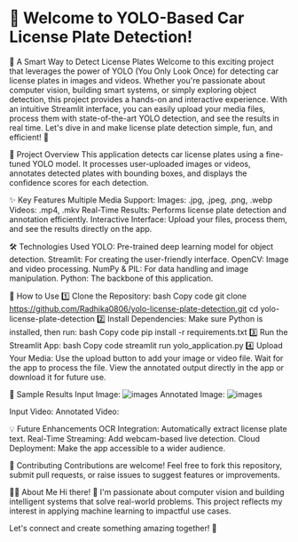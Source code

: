 # 🚗 Welcome to YOLO-Based Car License Plate Detection!

🌟 A Smart Way to Detect License Plates
Welcome to this exciting project that leverages the power of YOLO (You Only Look Once) for detecting car license plates in images and videos. Whether you're passionate about computer vision, building smart systems, or simply exploring object detection, this project provides a hands-on and interactive experience.
With an intuitive Streamlit interface, you can easily upload your media files, process them with state-of-the-art YOLO detection, and see the results in real time. Let's dive in and make license plate detection simple, fun, and efficient! 🚀

📂 Project Overview
This application detects car license plates using a fine-tuned YOLO model. It processes user-uploaded images or videos, annotates detected plates with bounding boxes, and displays the confidence scores for each detection.

✨ Key Features
Multiple Media Support:
Images: .jpg, .jpeg, .png, .webp
Videos: .mp4, .mkv
Real-Time Results:
Performs license plate detection and annotation efficiently.
Interactive Interface:
Upload your files, process them, and see the results directly on the app.

🛠️ Technologies Used
YOLO: Pre-trained deep learning model for object detection.
Streamlit: For creating the user-friendly interface.
OpenCV: Image and video processing.
NumPy & PIL: For data handling and image manipulation.
Python: The backbone of this application.

🚀 How to Use
1️⃣ Clone the Repository:
bash
Copy code
git clone https://github.com/Radhika0806/yolo-license-plate-detection.git
cd yolo-license-plate-detection
2️⃣ Install Dependencies:
Make sure Python is installed, then run:
bash
Copy code
pip install -r requirements.txt
3️⃣ Run the Streamlit App:
bash
Copy code
streamlit run yolo_application.py
4️⃣ Upload Your Media:
Use the upload button to add your image or video file.
Wait for the app to process the file.
View the annotated output directly in the app or download it for future use.

📸 Sample Results
Input Image: ![images](https://github.com/user-attachments/assets/26408c52-6ba8-4190-b771-9f76a3ee4a9e)
Annotated Image: ![images](https://github.com/user-attachments/assets/9e63e25c-cff1-445c-aa20-2946accd0f62)

Input Video: 
Annotated Video:

💡 Future Enhancements
OCR Integration: Automatically extract license plate text.
Real-Time Streaming: Add webcam-based live detection.
Cloud Deployment: Make the app accessible to a wider audience.

🤝 Contributing
Contributions are welcome! Feel free to fork this repository, submit pull requests, or raise issues to suggest features or improvements.

👨‍💻 About Me
Hi there! 👋 I'm passionate about computer vision and building intelligent systems that solve real-world problems. This project reflects my interest in applying machine learning to impactful use cases.

Let's connect and create something amazing together! 🚀
